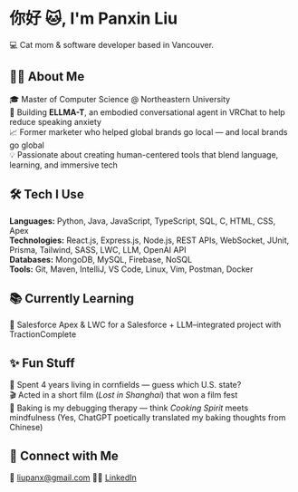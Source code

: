 # 你好 🐱, I'm Panxin Liu  
💻 Cat mom & software developer based in Vancouver.

## 👩‍💻 About Me  
🎓 Master of Computer Science @ Northeastern University  
🧠 Building **ELLMA-T**, an embodied conversational agent in VRChat to help reduce speaking anxiety  
📈 Former marketer who helped global brands go local — and local brands go global  
💡 Passionate about creating human-centered tools that blend language, learning, and immersive tech  

## 🛠 Tech I Use  
**Languages:** Python, Java, JavaScript, TypeScript, SQL, C, HTML, CSS, Apex  
**Technologies:** React.js, Express.js, Node.js, REST APIs, WebSocket, JUnit, Prisma, Tailwind, SASS, LWC, LLM, OpenAI API  
**Databases:** MongoDB, MySQL, Firebase, NoSQL  
**Tools:** Git, Maven, IntelliJ, VS Code, Linux, Vim, Postman, Docker  

## 📚 Currently Learning  
🔧 Salesforce Apex & LWC for a Salesforce + LLM–integrated project with TractionComplete

## ✨ Fun Stuff  
🌽 Spent 4 years living in cornfields — guess which U.S. state?  
🎬 Acted in a short film (*Lost in Shanghai*) that won a film fest  
🧁 Baking is my debugging therapy — think *Cooking Spirit* meets mindfulness (Yes, ChatGPT poetically translated my baking thoughts from Chinese)

## 🔗 Connect with Me  
📧 liupanx@gmail.com
🧑‍💼 [LinkedIn](https://www.linkedin.com/in/claireliu1222/)
